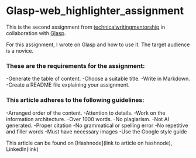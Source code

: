 # Glasp-web_highlighter_assignment

This is the second assignment from [technicalwritingmentorship](link) in collaboration with [Glasp](https://glasp.co).

For this assignment, I wrote on Glasp and how to use it. The target audience is a novice.

### These are the requirements for the assignment: ###
-Generate the table of content.
-Choose a suitable title.
-Write in Markdown.
-Create a README file explaining your assignment.

### This article adheres to the following guidelines: ###
-Arranged order of the content.
-Attention to details.
-Work on the information architecture.
-Over 1000 words.
-No plagiarism.
-Not AI generated.
-Proper citation
-No grammatical or spelling error
-No repetitive and filler words
-Must have necessary images
-Use the Google style guide

This article can be found on [Hashnode](link to article on hashnode), LinkedIn(link)